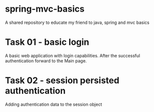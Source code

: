 # spring-mvc-basics
A shared repository to educate my friend to java, spring and mvc basics

# Task 01 - basic login
A basic web application with login capabilities. After the successful authentication forward to the Main page.

# Task 02 - session persisted authentication
Adding authentication data to the session object



